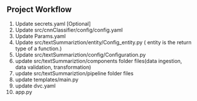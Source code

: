 ## Project Workflow

1. Update secrets.yaml [Optional]
2. Update src/cnnClassifier/config/config.yaml
3. Update Params.yaml
4. Update src/textSummariztion/entity/Config_entity.py ( entity is the return type of a function.)
5. Update src/textSummariztion/config/Configuration.py
6. update  src/textSummariztion/components folder files(data ingestion, data validation, transformation)
7. update src/textSummariztion/pipeline folder files
8. update templates/main.py
9. update dvc.yaml
10. app.py